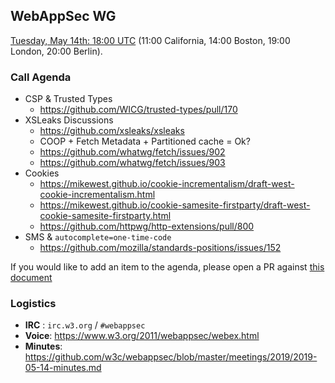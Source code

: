 ## WebAppSec WG

[Tuesday, May 14th: 18:00 UTC](https://www.timeanddate.com/worldclock/fixedtime.html?iso=20190514T1800) (11:00 California, 14:00 Boston, 19:00 London, 20:00 Berlin).

### Call Agenda

*   CSP & Trusted Types
    *   https://github.com/WICG/trusted-types/pull/170
*   XSLeaks Discussions
    *   https://github.com/xsleaks/xsleaks
    *   COOP + Fetch Metadata + Partitioned cache = Ok?
    *   https://github.com/whatwg/fetch/issues/902
    *   https://github.com/whatwg/fetch/issues/903
*   Cookies
    *   https://mikewest.github.io/cookie-incrementalism/draft-west-cookie-incrementalism.html
    *   https://mikewest.github.io/cookie-samesite-firstparty/draft-west-cookie-samesite-firstparty.html
    *   https://github.com/httpwg/http-extensions/pull/800
*   SMS & `autocomplete=one-time-code`
    *   https://github.com/mozilla/standards-positions/issues/152

If you would like to add an item to the agenda, please open a PR against [this document](https://github.com/w3c/webappsec/blob/master/meetings/2019/2019-05-14.agenda.md)

### Logistics

*   **IRC** : `irc.w3.org` / `#webappsec`
*   **Voice**: <https://www.w3.org/2011/webappsec/webex.html>
*   **Minutes**: https://github.com/w3c/webappsec/blob/master/meetings/2019/2019-05-14-minutes.md
